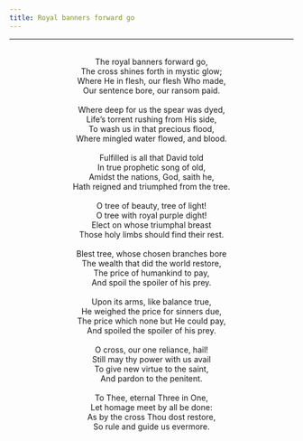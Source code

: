 ```yaml
---
title: Royal banners forward go
---
```


---
<center>
<br/>
The royal banners forward go,<br/>
The cross shines forth in mystic glow;<br/>
Where He in flesh, our flesh Who made,<br/>
Our sentence bore, our ransom paid.<br/>
<br/>
Where deep for us the spear was dyed,<br/>
Life’s torrent rushing from His side,<br/>
To wash us in that precious flood,<br/>
Where mingled water flowed, and blood.<br/>
<br/>
Fulfilled is all that David told<br/>
In true prophetic song of old,<br/>
Amidst the nations, God, saith he,<br/>
Hath reigned and triumphed from the tree.<br/>
<br/>
O tree of beauty, tree of light!<br/>
O tree with royal purple dight!<br/>
Elect on whose triumphal breast<br/>
Those holy limbs should find their rest.<br/>
<br/>
Blest tree, whose chosen branches bore<br/>
The wealth that did the world restore,<br/>
The price of humankind to pay,<br/>
And spoil the spoiler of his prey.<br/>
<br/>
Upon its arms, like balance true,<br/>
He weighed the price for sinners due,<br/>
The price which none but He could pay,<br/>
And spoiled the spoiler of his prey.<br/>
<br/>
O cross, our one reliance, hail!<br/>
Still may thy power with us avail<br/>
To give new virtue to the saint,<br/>
And pardon to the penitent.<br/>
<br/>
To Thee, eternal Three in One,<br/>
Let homage meet by all be done:<br/>
As by the cross Thou dost restore,<br/>
So rule and guide us evermore.<br/>

</center>